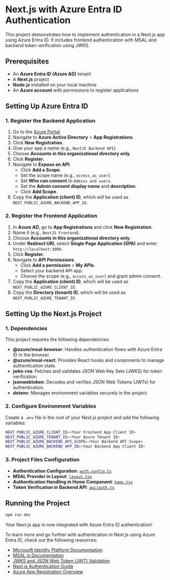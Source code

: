 # Next.js with Azure Entra ID Authentication

This project demonstrates how to implement authentication in a Next.js app using Azure Entra ID. It includes frontend authentication with MSAL and backend token verification using JWKS.

## Prerequisites

- An **Azure Entra ID (Azure AD)** tenant
- A **Next.js** project
- **Node.js** installed on your local machine
- An **Azure account** with permissions to register applications

## Setting Up Azure Entra ID

### 1. Register the Backend Application

1. Go to the [Azure Portal](https://portal.azure.com).
2. Navigate to **Azure Active Directory** > **App Registrations**.
3. Click **New Registration**.
4. Give your app a name (e.g., `NextJS Backend API`).
5. Choose **Accounts in this organizational directory only**.
6. Click **Register**.
7. Navigate to **Expose an API**.
   - Click **Add a Scope**.
   - Set the scope name (e.g., `access_as_user`).
   - Set **Who can consent** to `Admins and users`.
   - Set the **Admin consent display name** and **description**.
   - Click **Add Scope**.
8. Copy the **Application (client) ID**, which will be used as `NEXT_PUBLIC_AZURE_BACKEND_APP_ID`.

### 2. Register the Frontend Application

1. In **Azure AD**, go to **App Registrations** and click **New Registration**.
2. Name it (e.g., `NextJS Frontend`).
3. Choose **Accounts in this organizational directory only**.
4. Under **Redirect URI**, select **Single Page Application (SPA)** and enter `http://localhost:3000`.
5. Click **Register**.
6. Navigate to **API Permissions**.
   - Click **Add a permission** > **My APIs**.
   - Select your backend API app.
   - Choose the scope (e.g., `access_as_user`) and grant admin consent.
7. Copy the **Application (client) ID**, which will be used as `NEXT_PUBLIC_AZURE_CLIENT_ID`.
8. Copy the **Directory (tenant) ID**, which will be used as `NEXT_PUBLIC_AZURE_TENANT_ID`.

## Setting Up the Next.js Project

### 1. Dependencies

This project requires the following dependencies:

- **@azure/msal-browser**: Handles authentication flows with Azure Entra ID in the browser.
- **@azure/msal-react**: Provides React hooks and components to manage authentication state.
- **jwks-rsa**: Fetches and validates JSON Web Key Sets (JWKS) for token verification.
- **jsonwebtoken**: Decodes and verifies JSON Web Tokens (JWTs) for authentication.
- **dotenv**: Manages environment variables securely in the project.

### 2. Configure Environment Variables

Create a `.env` file in the root of your Next.js project and add the following variables:

```sh
NEXT_PUBLIC_AZURE_CLIENT_ID=<Your Frontend App Client ID>
NEXT_PUBLIC_AZURE_TENANT_ID=<Your Azure Tenant ID>
NEXT_PUBLIC_AZURE_BACKEND_API_SCOPE=<Your Backend API Scope>
NEXT_PUBLIC_AZURE_BACKEND_APP_ID=<Your Backend App Client ID>
```

### 3. Project Files Configuration

- **Authentication Configuration**: [`auth.config.ts`](./auth.config.ts)
- **MSAL Provider in Layout**: [`layout.tsx`](./layout.tsx)
- **Authentication Handling in Home Component**: [`home.tsx`](./home.tsx)
- **Token Verification in Backend API**: [`api/auth.ts`](./api/auth.ts)

## Running the Project

```sh
npm run dev
```

Your Next.js app is now integrated with Azure Entra ID authentication! 

To learn more and go further with authentication in Next.js using Azure Entra ID, check out the following resources:
- [Microsoft Identity Platform Documentation](https://learn.microsoft.com/en-us/azure/active-directory/develop/)
- [MSAL.js Documentation](https://learn.microsoft.com/en-us/azure/active-directory/develop/msal-overview)
- [JWKS and JSON Web Token (JWT) Validation](https://auth0.com/docs/secure/tokens/json-web-tokens/json-web-key-sets)
- [Next.js Authentication Guide](https://nextjs.org/docs/authentication)
- [Azure App Registration Overview](https://learn.microsoft.com/en-us/azure/active-directory/develop/quickstart-register-app)